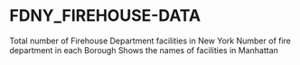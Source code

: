 # FDNY_FIREHOUSE-DATA
Total number of Firehouse Department facilities in New York
Number of fire department in each Borough
Shows the names of facilities in Manhattan
